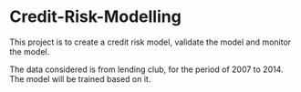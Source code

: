# Credit-Risk-Modelling

This project is to create a credit risk model, validate the model and monitor the model. 

The data considered is from lending club, for the period of 2007 to 2014. The model will be trained based on it.
